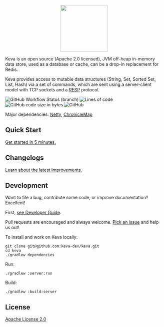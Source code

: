 <p align="center">
  <img width="150" src="https://i.imgur.com/z0c9bV7.png">
</p>

Keva is an open source (Apache 2.0 licensed), JVM off-heap in-memory data store, used as a database or cache,
can be a drop-in replacement for Redis.

Keva provides access to mutable data structures (String, Set, Sorted Set, List, Hash) via a set of commands, which are sent using a server-client model
with TCP sockets and a [RESP](https://redis.io/topics/protocol) protocol.

![GitHub Workflow Status (branch)](https://img.shields.io/github/workflow/status/keva-dev/keva/Build/master?label=build&style=flat-square)
![Lines of code](https://img.shields.io/tokei/lines/github/keva-dev/keva?style=flat-square)
![GitHub code size in bytes](https://img.shields.io/github/languages/code-size/keva-dev/keva?style=flat-square)
![GitHub](https://img.shields.io/github/license/keva-dev/keva?style=flat-square)

Major dependencies: [Netty](https://github.com/netty/netty), [ChronicleMap](https://github.com/OpenHFT/Chronicle-Map)

## Quick Start

[Get started in 5 minutes.](https://keva.dev)

## Changelogs

[Learn about the latest improvements.](https://keva.dev/changelogs.html)

## Development

Want to file a bug, contribute some code, or improve documentation? Excellent!

First, [see Developer Guide](https://keva.dev/guide/developer-guide.html).

Pull requests are encouraged and always welcome. [Pick an issue](https://github.com/keva-dev/keva/issues) and help
us out!

To install and work on Keva locally:

```
git clone git@github.com:keva-dev/keva.git
cd keva
./gradlew dependencies
```

Run:

```
./gradlew :server:run
```

Build:

```
./gradlew :build:server
```

## License

[Apache License 2.0](https://github.com/keva-dev/keva/blob/master/LICENSE)
